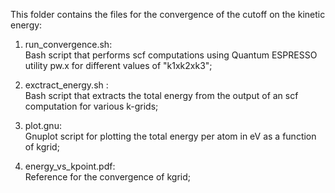 This folder contains the files for the convergence of the cutoff on the kinetic energy:

1. run_convergence.sh:\
   Bash script that performs scf computations using Quantum ESPRESSO utility pw.x for different values of "k1xk2xk3";

2. exctract_energy.sh :\
   Bash script that extracts the total energy from the output of an scf computation for various k-grids;

3. plot.gnu:\
   Gnuplot script for plotting the total energy per atom in eV as a function of kgrid;

4. energy_vs_kpoint.pdf:\
   Reference for the convergence of kgrid;
